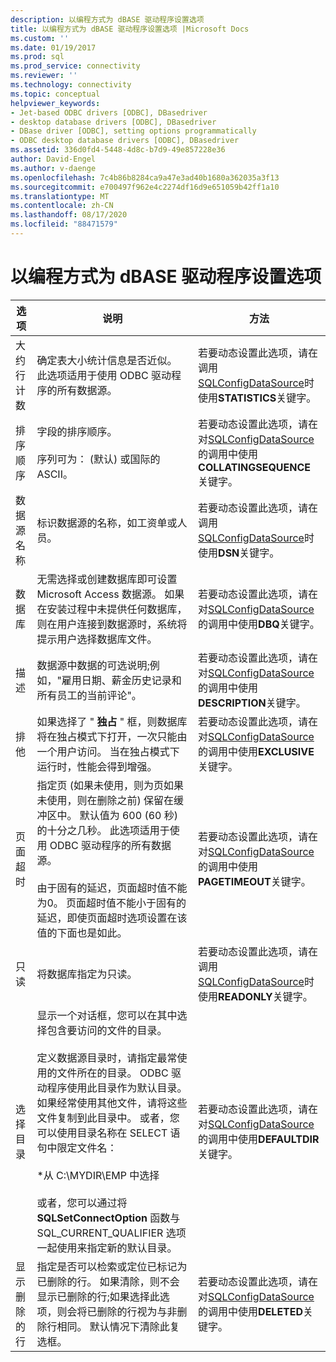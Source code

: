 ```yaml
---
description: 以编程方式为 dBASE 驱动程序设置选项
title: 以编程方式为 dBASE 驱动程序设置选项 |Microsoft Docs
ms.custom: ''
ms.date: 01/19/2017
ms.prod: sql
ms.prod_service: connectivity
ms.reviewer: ''
ms.technology: connectivity
ms.topic: conceptual
helpviewer_keywords:
- Jet-based ODBC drivers [ODBC], DBasedriver
- desktop database drivers [ODBC], DBasedriver
- DBase driver [ODBC], setting options programmatically
- ODBC desktop database drivers [ODBC], DBasedriver
ms.assetid: 336d0fd4-5448-4d8c-b7d9-49e857228e36
author: David-Engel
ms.author: v-daenge
ms.openlocfilehash: 7c4b86b8284ca9a47e3ad40b1680a362035a3f13
ms.sourcegitcommit: e700497f962e4c2274df16d9e651059b42ff1a10
ms.translationtype: MT
ms.contentlocale: zh-CN
ms.lasthandoff: 08/17/2020
ms.locfileid: "88471579"
---
```

# <a name="setting-options-programmatically-for-the-dbase-driver"></a>以编程方式为 dBASE 驱动程序设置选项

|选项|说明|方法|  
|------------|-----------------|------------|  
|大约行计数|确定表大小统计信息是否近似。 此选项适用于使用 ODBC 驱动程序的所有数据源。|若要动态设置此选项，请在调用[SQLConfigDataSource](../../odbc/microsoft/sqlconfigdatasource-dbase-driver.md)时使用**STATISTICS**关键字。|  
|排序顺序|字段的排序顺序。<br /><br /> 序列可为： (默认) 或国际的 ASCII。|若要动态设置此选项，请在对[SQLConfigDataSource](../../odbc/microsoft/sqlconfigdatasource-dbase-driver.md)的调用中使用**COLLATINGSEQUENCE**关键字。|  
|数据源名称|标识数据源的名称，如工资单或人员。|若要动态设置此选项，请在调用[SQLConfigDataSource](../../odbc/microsoft/sqlconfigdatasource-dbase-driver.md)时使用**DSN**关键字。|  
|数据库|无需选择或创建数据库即可设置 Microsoft Access 数据源。 如果在安装过程中未提供任何数据库，则在用户连接到数据源时，系统将提示用户选择数据库文件。|若要动态设置此选项，请在对[SQLConfigDataSource](../../odbc/microsoft/sqlconfigdatasource-dbase-driver.md)的调用中使用**DBQ**关键字。|  
|描述|数据源中数据的可选说明;例如，"雇用日期、薪金历史记录和所有员工的当前评论"。|若要动态设置此选项，请在对[SQLConfigDataSource](../../odbc/microsoft/sqlconfigdatasource-dbase-driver.md)的调用中使用**DESCRIPTION**关键字。|  
|排他|如果选择了 " **独占** " 框，则数据库将在独占模式下打开，一次只能由一个用户访问。 当在独占模式下运行时，性能会得到增强。|若要动态设置此选项，请在对[SQLConfigDataSource](../../odbc/microsoft/sqlconfigdatasource-dbase-driver.md)的调用中使用**EXCLUSIVE**关键字。|  
|页面超时|指定页 (如果未使用，则为页如果未使用，则在删除之前) 保留在缓冲区中。 默认值为 600 (60 秒) 的十分之几秒。 此选项适用于使用 ODBC 驱动程序的所有数据源。<br /><br /> 由于固有的延迟，页面超时值不能为0。 页面超时值不能小于固有的延迟，即使页面超时选项设置在该值的下面也是如此。|若要动态设置此选项，请在对[SQLConfigDataSource](../../odbc/microsoft/sqlconfigdatasource-dbase-driver.md)的调用中使用**PAGETIMEOUT**关键字。|  
|只读|将数据库指定为只读。|若要动态设置此选项，请在调用[SQLConfigDataSource](../../odbc/microsoft/sqlconfigdatasource-dbase-driver.md)时使用**READONLY**关键字。|  
|选择目录|显示一个对话框，您可以在其中选择包含要访问的文件的目录。<br /><br /> 定义数据源目录时，请指定最常使用的文件所在的目录。 ODBC 驱动程序使用此目录作为默认目录。 如果经常使用其他文件，请将这些文件复制到此目录中。 或者，您可以使用目录名称在 SELECT 语句中限定文件名：<br /><br /> \*从 C:\MYDIR\EMP 中选择<br /><br /> 或者，您可以通过将 **SQLSetConnectOption** 函数与 SQL_CURRENT_QUALIFIER 选项一起使用来指定新的默认目录。|若要动态设置此选项，请在对[SQLConfigDataSource](../../odbc/microsoft/sqlconfigdatasource-dbase-driver.md)的调用中使用**DEFAULTDIR**关键字。|  
|显示删除的行|指定是否可以检索或定位已标记为已删除的行。 如果清除，则不会显示已删除的行;如果选择此选项，则会将已删除的行视为与非删除行相同。 默认情况下清除此复选框。|若要动态设置此选项，请在对[SQLConfigDataSource](../../odbc/microsoft/sqlconfigdatasource-dbase-driver.md)的调用中使用**DELETED**关键字。|
